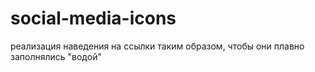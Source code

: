 # social-media-icons
реализация наведения на ссылки таким образом, чтобы они плавно заполнялись "водой"
